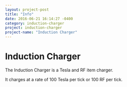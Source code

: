 ```yaml
---
layout: project-post
title: "Info"
date: 2016-06-21 16:14:27 -0400
category: induction-charger
project: induction-charger
project-name: "Induction Charger"
---
```


<h1><span class="mcitem" data-item="InductionCharger:charger"></span>Induction Charger</h1>
The Induction Charger is a Tesla and RF item charger.

It charges at a rate of 100 Tesla per tick or 100 RF per tick.

<canvas class="recipe crafting" data-input="redstone,iron_ingot,redstone,shadowmc:nuggetIron,iron_ingot,shadowmc:nuggetIron" data-output="InductionCharger:charger"></canvas>